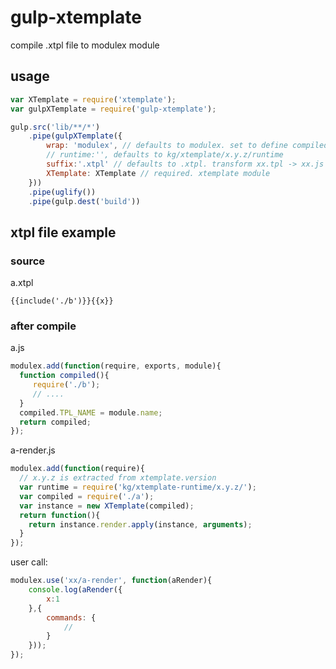 # gulp-xtemplate

compile .xtpl file to modulex module


## usage

```javascript
var XTemplate = require('xtemplate');
var gulpXTemplate = require('gulp-xtemplate');

gulp.src('lib/**/*')
    .pipe(gulpXTemplate({
        wrap: 'modulex', // defaults to modulex. set to define compiled to define() or kissy to KISSY.add
        // runtime:'', defaults to kg/xtemplate/x.y.z/runtime
        suffix:'.xtpl' // defaults to .xtpl. transform xx.tpl -> xx.js
        XTemplate: XTemplate // required. xtemplate module
    }))
    .pipe(uglify())
    .pipe(gulp.dest('build'))
```

## xtpl file example

### source

a.xtpl
```
{{include('./b')}}{{x}}
```

### after compile

a.js

```javascript
modulex.add(function(require, exports, module){
  function compiled(){
     require('./b');
     // ....
  }
  compiled.TPL_NAME = module.name;
  return compiled;
});
```

a-render.js

```javascript
modulex.add(function(require){
  // x.y.z is extracted from xtemplate.version 
  var runtime = require('kg/xtemplate-runtime/x.y.z/');
  var compiled = require('./a');
  var instance = new XTemplate(compiled);
  return function(){
    return instance.render.apply(instance, arguments);
  }
});
```

user call:

```javascript
modulex.use('xx/a-render', function(aRender){
    console.log(aRender({
        x:1
    },{
        commands: {
            //
        }
    }));
});
```